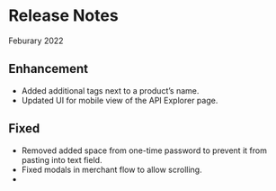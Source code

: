 # Release Notes
Feburary 2022

## Enhancement
- Added additional tags next to a product’s name.
- Updated UI for mobile view of the API Explorer page.
## Fixed
- Removed added space from one-time password to prevent it from pasting into text field.
- Fixed modals in merchant flow to allow scrolling.
- 
